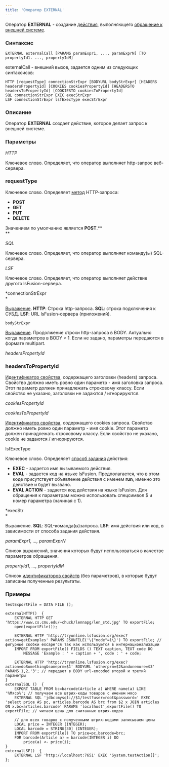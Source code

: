```yaml
---
title: 'Оператор EXTERNAL'
---
```


Оператор **EXTERNAL** - создание [действия](Actions.md), выполняющего [обращение к внешней системе](Access_to_an_external_system_EXTERNAL_.md). 

### Синтаксис

    EXTERNAL externalCall [PARAMS paramExpr1, ..., paramExprN] [TO propertyId1. ..., propertyIdM]

externalCall - внешний вызов, задается одним из следующих синтаксисов:

    HTTP [requestType] connectionStrExpr [BODYURL bodyStrExpr] [HEADERS headersPropertyId] [COOKIES cookiesPropertyId] [HEADERSTO headersToPropertyId] [COOKIESTO cookiesToPropertyId]
    SQL connectionStrExpr EXEC execStrExpr
    LSF connectionStrExpr lsfExecType execStrExpr

### Описание

Оператор **EXTERNAL** создает действие, которое делает запрос к внешней системе.

### Параметры

*HTTP*

Ключевое слово. Определяет, что оператор выполняет http-запрос веб-сервера.

### requestType

Ключевое слово. Определяет [метод](https://ru.wikipedia.org/wiki/HTTP#%D0%9C%D0%B5%D1%82%D0%BE%D0%B4%D1%8B) HTTP-запроса:

-   **POST**
-   **GET**
-   **PUT**
-   **DELETE**

Значением по умолчанию является **POST**.**  
**

*SQL*

Ключевое слово. Определяет, что оператор выполняет команду(ы) SQL-сервера.

*LSF*

Ключевое слово. Определяет, что оператор выполняет действие другого lsFusion-сервера.

*connectionStrExpr  
*

[Выражение](Expression.md). ****HTTP****: Строка http-запроса. **SQL**: строка подключения к СУБД. **LSF**: URL lsFusion-сервера (приложений).

    bodyStrExpr

[Выражение](Expression.md). Продолжение строки http-запроса в BODY. Актуально когда параметров в BODY > 1. Если не задано, параметры передаются в формате multipart.

*headersPropertyId*

### headersToPropertyId

[Идентификатор свойства](IDs.md#propertyid-broken), содержащего заголовки (headers) запроса. Свойство должно иметь ровно один параметр - имя заголовка запроса. Этот параметр должен принадлежать строковому классу. Если свойство не указано, заголовки не задаются / игнорируются.

*cookiesPropertyId*

*cookiesToPropertyId*

[Идентификатор свойства](IDs.md#propertyid-broken), содержащего cookies запроса. Свойство должно иметь ровно один параметр - имя cookie. Этот параметр должен принадлежать строковому классу. Если свойство не указано, cookie не задаются / игнорируются.

lsfExecType

Ключевое слово. Определяет [способ задания](Access_from_an_external_system.md#actiontype) действия:

-   **EXEC** - задается имя вызываемого действия.
-   **EVAL** - задается код на языке lsFusion. Предполагается, что в этом коде присутствует объявление действия с именем **run**, именно это действие и будет вызвано.
-   **EVAL ACTION** - задается код действия на языке lsFusion. Для обращения к параметрам можно использовать спецсимвол $ и номер параметра (начиная с 1).

*execStr  
*

Выражение. **SQL**: SQL-команда(ы)запроса. **LSF**: имя действия или код, в зависимости от способа задания действия.

*paramExpr1, ..., paramExprN*

Список выражений, значения которых будут использоваться в качестве параметров обращения.

*propertyId1, ..., propertyIdM*

Список [идентификаторов свойств](IDs.md) (без параметров), в которые будут записаны полученные результаты.

### Примеры


```lsf
testExportFile = DATA FILE ();

externalHTTP()  {
    EXTERNAL HTTP GET 'https://www.cs.cmu.edu/~chuck/lennapg/len_std.jpg' TO exportFile;
    open(exportFile());

    EXTERNAL HTTP 'http://tryonline.lsfusion.org/exec?action=getExamples' PARAMS JSONFILE('\{"mode"=1\}') TO exportFile; // фигурные скобки escape'ся так как используются в интернационализации
    IMPORT FROM exportFile() FIELDS () TEXT caption, TEXT code DO
        MESSAGE 'Example : ' + caption + ', code : ' + code;

    EXTERNAL HTTP 'http://tryonline.lsfusion.org/exec?action=doSomething&someprm=$1' BODYURL 'otherprm=$2&andonemore=$3' PARAMS 1,2,'3'; // передает в BODY url-encoded второй и третий параметры
}
externalSQL ()  {
    EXPORT TABLE FROM bc=barcode(Article a) WHERE name(a) LIKE '%Мясо%'; // получаем все штрих-коды товаров с именем мясо
    EXTERNAL SQL 'jdbc:mysql://$1/test?user=root&password=' EXEC 'select price AS pc, articles.barcode AS brc from $2 x JOIN articles ON x.bc=articles.barcode' PARAMS 'localhost',exportFile() TO exportFile; // читаем цены для считанных штрих-кодов

    // для всех товаров с полученными штрих-кодами записываем цены
    LOCAL price = INTEGER (INTEGER);
    LOCAL barcode = STRING[30] (INTEGER);
    IMPORT FROM exportFile() TO price=pc,barcode=brc;
    FOR barcode(Article a) = barcode(INTEGER i) DO
        price(a) <- price(i);
}
externalLSF()  {
    EXTERNAL LSF 'http://localhost:7651' EXEC 'System.testAction[]';
};
```

  
